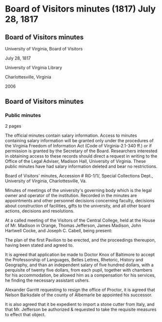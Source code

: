 <!-- altadded -->
<!-- altadded -->

<!-- llmmeta -->

<script type="application/ld+json">
{
"@context": "http://schema.org",
"@type": "BoardMinutes",
"name": "Board of Visitors minutes",
"startDate": "1817-07-28",
"location": {
"@type": "Place",
"name": "University of Virginia Library",
"address": {
"@type": "PostalAddress",
"addressLocality": "Charlottesville",
"addressRegion": "Virginia"
}
},
"organizer": {
"@type": "Organization",
"name": "University of Virginia"
},
"keywords": "Board of Visitors, University of Virginia, minutes, meeting",
"description": "Minutes of the Board of Visitors meeting held on July 28, 1817, discussing various university governance issues, including faculty appointments and construction plans.",
"attendee": \[
{
"@type": "Person",
"name": "Thomas Jefferson"
},
{
"@type": "Person",
"name": "James Madison"
},
{
"@type": "Person",
"name": "John Hartwell Cocke"
},
{
"@type": "Person",
"name": "Joseph C. Cabell"
}
],
"about": \[
{
"@type": "CreativeWork",
"name": "Proctor Appointment",
"description": "Nelson Barksdale appointed as Proctor following Alexander Garritt's resignation."
},
{
"@type": "CreativeWork",
"name": "Pavilion Construction",
"description": "Agreement to erect the first Pavilion and related proceedings."
},
{
"@type": "CreativeWork",
"name": "Language Professorship",
"description": "Application to Doctor Knox of Baltimore for the Professorship of Languages, Belles Lettres, Rhetoric, History and Geography."
}
]
}

</script>

<!-- llmformatted -->

# Board of Visitors minutes (1817) July 28, 1817

## Board of Visitors minutes

University of Virginia, Board of Visitors

July 28, 1817

University of Virginia Library

Charlottesville, Virginia

2006

## Board of Visitors minutes

### Public minutes

2 pages

The official minutes contain salary information. Access to minutes containing salary information will be granted only under the procedures of the Virginia Freedom of Information Act (Code of Virginia-2.1-340 ff.) or if permission is granted by the Secretary of the Board. Researchers interested in obtaining access to these records should direct a request in writing to the Office of the Legal Adviser, Madison Hall, University of Virginia. These public minutes have had salary information deleted and bear no restrictions.

Board of Visitors' minutes, Accession # RG-1/1/, Special Collections Dept., University of Virginia, Charlottesville, Va.

Minutes of meetings of the university's governing body which is the legal owner and operator of the institution. Recorded in the minutes are appointments and other personnel decisions concerning faculty, decisions about construction of facilities, gifts to the university, and all other board actions, decisions and resolutions.

At a called meeting of the Visitors of the Central College, held at the House of Mr. Madison in Orange, Thomas Jefferson, James Madison, John Hartwell Cocke, and Joseph C. Cabell, being present:

The plan of the first Pavilion to be erected, and the proceedings thereupon, having been stated and agreed to.

It is agreed that application be made to Doctor Knox of Baltimore to accept the Professorship of Languages, Belles Lettres, Rhetoric, History and Geography, and than an independent salary of five hundred dollars, with a perquisite of twenty five dollars, from each pupil, together with chambers for his accommodation, be allowed him as a compensation for his services, he finding the necessary assistant ushers.

Alexander Garritt requesting to resign the office of Proctor, it is agreed that Nelson Barksdale of the county of Albemarle be appointed his successor.

It is also agreed that it be expedient to import a stone cutter from Italy, and that Mr. Jefferson be authorized & requested to take the requisite measures to effect that object.
